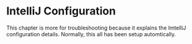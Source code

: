 # IntelliJ Configuration

This chapter is more for troubleshooting because it explains the ImtelliJ configuration details. Normally, this all has been setup automtically.
